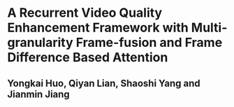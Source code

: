 # A Recurrent Video Quality Enhancement Framework with Multi-granularity Frame-fusion and Frame Difference Based Attention

## Yongkai Huo, Qiyan Lian, Shaoshi Yang and Jianmin Jiang
